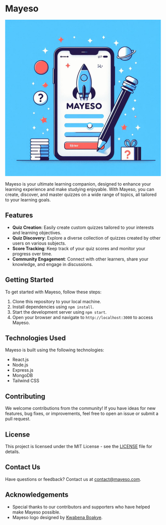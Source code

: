 # Mayeso

![Mayeso Logo](assets\mayeso.jpeg)

Mayeso is your ultimate learning companion, designed to enhance your learning experience and make studying enjoyable. With Mayeso, you can create, discover, and master quizzes on a wide range of topics, all tailored to your learning goals.

## Features

- **Quiz Creation**: Easily create custom quizzes tailored to your interests and learning objectives.
- **Quiz Discovery**: Explore a diverse collection of quizzes created by other users on various subjects.
- **Score Tracking**: Keep track of your quiz scores and monitor your progress over time.
- **Community Engagement**: Connect with other learners, share your knowledge, and engage in discussions.

## Getting Started

To get started with Mayeso, follow these steps:

1. Clone this repository to your local machine.
2. Install dependencies using `npm install`.
3. Start the development server using `npm start`.
4. Open your browser and navigate to `http://localhost:3000` to access Mayeso.

## Technologies Used

Mayeso is built using the following technologies:

- React.js
- Node.js
- Express.js
- MongoDB
- Tailwind CSS

## Contributing

We welcome contributions from the community! If you have ideas for new features, bug fixes, or improvements, feel free to open an issue or submit a pull request.

## License

This project is licensed under the MIT License - see the [LICENSE](LICENSE) file for details.

## Contact Us

Have questions or feedback? Contact us at [contact@mayeso.com](mailto:contact@mayeso.com).

## Acknowledgements

- Special thanks to our contributors and supporters who have helped make Mayeso possible.
- Mayeso logo designed by [Kwabena Boakye](https://twitter.com/PapaYiadom).

